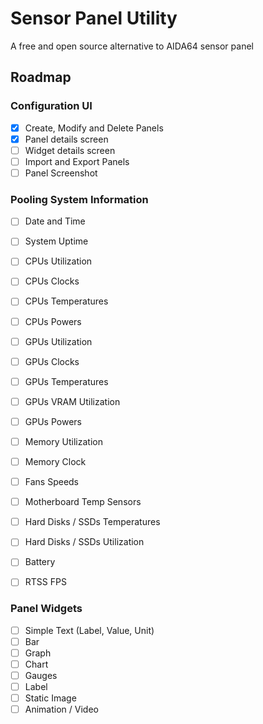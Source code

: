 # Sensor Panel Utility
A free and open source alternative to AIDA64 sensor panel

## Roadmap

### Configuration UI
- [X] Create, Modify and Delete Panels
- [X] Panel details screen
- [ ] Widget details screen
- [ ] Import and Export Panels
- [ ] Panel Screenshot

### Pooling System Information
- [ ] Date and Time
- [ ] System Uptime
- [ ] CPUs Utilization
- [ ] CPUs Clocks
- [ ] CPUs Temperatures
- [ ] CPUs Powers
- [ ] GPUs Utilization
- [ ] GPUs Clocks
- [ ] GPUs Temperatures
- [ ] GPUs VRAM Utilization
- [ ] GPUs Powers
- [ ] Memory Utilization
- [ ] Memory Clock
- [ ] Fans Speeds
- [ ] Motherboard Temp Sensors
- [ ] Hard Disks / SSDs Temperatures
- [ ] Hard Disks / SSDs Utilization
- [ ] Battery
- [ ] RTSS FPS


### Panel Widgets
- [ ] Simple Text (Label, Value, Unit)
- [ ] Bar
- [ ] Graph
- [ ] Chart
- [ ] Gauges
- [ ] Label
- [ ] Static Image
- [ ] Animation / Video